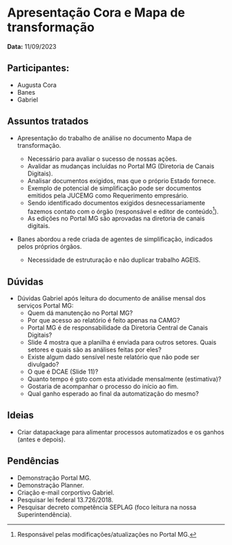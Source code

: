 # Apresentação Cora e Mapa de transformação

**Data:** 11/09/2023

## Participantes:

- Augusta Cora
- Banes
- Gabriel

## Assuntos tratados

- Apresentação do trabalho de análise no documento Mapa de transformação.
    - Necessário para avaliar o sucesso de nossas ações.
    - Avalidar as mudanças incluídas no Portal MG (Diretoria de Canais Digitais).
    - Analisar documentos exigidos, mas que o próprio Estado fornece.
    - Exemplo de potencial de simplificação pode ser documentos emitidos pela JUCEMG como Requerimento empresário.
    - Sendo identificado documentos exigidos desnecessariamente fazemos contato com o órgão (responsável e editor de conteúdo[^1]).
    - As edições no Portal MG são aprovadas na diretoria de canais digitais.

- Banes abordou a rede criada de agentes de simplificação, indicados pelos próprios órgãos.
    - Necessidade de estruturação e não duplicar trabalho AGEIS.

## Dúvidas

- Dúvidas Gabriel após leitura do documento de análise mensal dos serviços Portal MG:
    - Quem dá manutenção no Portal MG?
    - Por que acesso ao relatório é feito apenas na CAMG?
    - Portal MG é de responsabilidade da Diretoria Central de Canais Digitais?
    - Slide 4 mostra que a planilha é enviada para outros setores. Quais setores e quais são as análises feitas por eles?
    - Existe algum dado sensível neste relatório que não pode ser divulgado?
    - O que é DCAE (Slide 11)?
    - Quanto tempo é gsto com esta atividade mensalmente (estimativa)?
    - Gostaria de acompanhar o processo do início ao fim.
    - Qual ganho esperado ao final da automatização do mesmo?

## Ideias

- Criar datapackage para alimentar processos automatizados e os ganhos (antes e depois).

## Pendências

- Demonstração Portal MG.
- Demonstração Planner.
- Criação e-mail corportivo Gabriel.
- Pesquisar lei federal 13.726/2018.
- Pesquisar decreto competência SEPLAG (foco leitura na nossa Superintendência).

[^1]: Responsável pelas modificações/atualizações no Portal MG.
